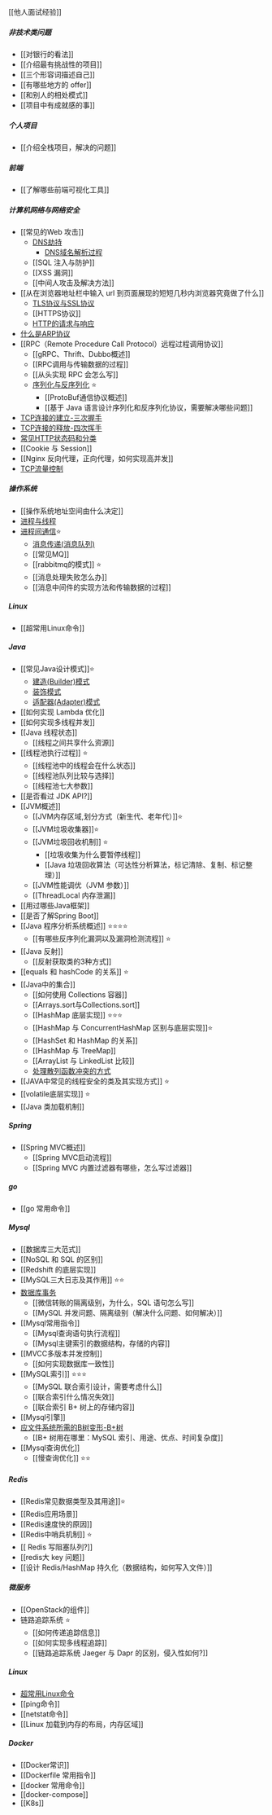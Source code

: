 [[他人面试经验]]
##### 非技术类问题
- [[对银行的看法]]
- [[介绍最有挑战性的项目]]
- [[三个形容词描述自己]]
- [[有哪些地方的 offer]]
- [[和别人的相处模式]]
- [[项目中有成就感的事]]
##### 个人项目
- [[介绍全栈项目，解决的问题]]
##### 前端
- [[了解哪些前端可视化工具]]
##### 计算机网络与网络安全
- [[常见的Web 攻击]]
	- [DNS劫持](DNS劫持.md)
		- [DNS域名解析过程](../../考研/408/计算机网络/DNS域名解析过程.md)
	- [[SQL 注入与防护]]
	- [[XSS 漏洞]]
	- [[中间人攻击及解决方法]]
- [[从在浏览器地址栏中输入 url 到页面展现的短短几秒内浏览器究竟做了什么]]
	- [TLS协议与SSL协议](TLS协议与SSL协议.md)
	- [[HTTPS协议]]
	- [HTTP的请求与响应](../../考研/408/计算机网络/HTTP的请求与响应.md)
- [什么是ARP协议](../../考研/408/计算机网络/什么是ARP协议.md)
- [[RPC（Remote Procedure Call Protocol）远程过程调用协议]]
	- [[gRPC、Thrift、Dubbo概述]]
	- [[RPC调用与传输数据的过程]]
	- [[从头实现 RPC 会怎么写]]
	- [序列化与反序列化](序列化与反序列化.md) ⭐
		- [[ProtoBuf通信协议概述]]
		- [[基于 Java 语言设计序列化和反序列化协议，需要解决哪些问题]]
- [TCP连接的建立-三次握手](../../考研/408/计算机网络/TCP连接的建立-三次握手.md)
- [TCP连接的释放-四次挥手](../../考研/408/计算机网络/TCP连接的释放-四次挥手.md)
- [常见HTTP状态码和分类](../../考研/408/计算机网络/常见HTTP状态码和分类.md)
- [[Cookie 与 Session]]
- [[Nginx 反向代理，正向代理，如何实现高并发]]
- [TCP流量控制](../../考研/408/计算机网络/TCP流量控制.md)
##### 操作系统
- [[操作系统地址空间由什么决定]]
- [进程与线程](../../考研/408/操作系统/进程与线程.md)
- [进程间通信](../../考研/408/操作系统/进程间通信.md)⭐
	- [消息传递(消息队列)](../../考研/408/操作系统/消息传递(消息队列).md)
	- [[常见MQ]]
	- [[rabbitmq的模式]] ⭐
	- [[消息处理失败怎么办]]
	- [[消息中间件的实现方法和传输数据的过程]]
##### Linux
- [[超常用Linux命令]]
##### Java
- [[常见Java设计模式]]⭐
	- [建造(Builder)模式](建造(Builder)模式.md)
	- [装饰模式](装饰模式.md)
	- [适配器(Adapter)模式](适配器(Adapter)模式.md)
- [[如何实现 Lambda 优化]]
- [[如何实现多线程并发]]
- [[Java 线程状态]]
	- [[线程之间共享什么资源]]
- [[线程池执行过程]] ⭐
	- [[线程池中的线程会在什么状态]]
	- [[线程池队列比较与选择]]
	- [[线程池七大参数]]
- [[是否看过 JDK API?]]
- [[JVM概述]]
	- [[JVM内存区域,划分方式（新生代、老年代）]]⭐
	- [[JVM垃圾收集器]]⭐
	- [[JVM垃圾回收机制]] ⭐
		- [[垃圾收集为什么要暂停线程]]
		- [[Java 垃圾回收算法（可达性分析算法，标记清除、复制、标记整理）]]
	- [[JVM性能调优（JVM 参数）]]
	- [[ThreadLocal 内存泄漏]]
- [[用过哪些Java框架]]
- [[是否了解Spring Boot]]
- [[Java 程序分析系统概述]] ⭐⭐⭐⭐
	- [[有哪些反序列化漏洞以及漏洞检测流程]] ⭐
- [[Java 反射]]
	- [[反射获取类的3种方式]]
- [[equals 和 hashCode 的关系]] ⭐
- [[Java中的集合]]
	- [[如何使用 Collections 容器]]
	- [[Arrays.sort与Collections.sort]]
	- [[HashMap 底层实现]] ⭐⭐⭐
	- [[HashMap 与 ConcurrentHashMap 区别与底层实现]]⭐
	- [[HashSet 和 HashMap 的关系]]
	- [[HashMap 与 TreeMap]]
	- [[ArrayList 与 LinkedList 比较]]
	- [处理散列函数冲突的方式](../../考研/408/数据结构/处理散列函数冲突的方式.md)
- [[JAVA中常见的线程安全的类及其实现方式]] ⭐
- [[volatile底层实现]] ⭐
- [[Java 类加载机制]]
##### Spring
- [[Spring MVC概述]]
	- [[Spring MVC启动流程]]
	- [[Spring MVC 内置过滤器有哪些，怎么写过滤器]]

##### go
- [[go 常用命令]]
##### Mysql
- [[数据库三大范式]]
- [[NoSQL 和 SQL 的区别]]
- [[Redshift 的底层实现]]
- [[MySQL三大日志及其作用]] ⭐⭐
- [数据库事务](数据库事务.md)
	- [[微信转账的隔离级别，为什么，SQL 语句怎么写]]
	- [[MySQL 并发问题、隔离级别（解决什么问题、如何解决）]]
- [[Mysql常用指令]]
	- [[Mysql查询语句执行流程]]
	- [[Mysql主键索引的数据结构，存储的内容]]
- [[MVCC多版本并发控制]]
	- [[如何实现数据库一致性]]
- [[MySQL索引]] ⭐⭐⭐
	- [[MySQL 联合索引设计，需要考虑什么]]
	- [[联合索引什么情况失效]]
	- [[联合索引 B+ 树上的存储内容]]
- [[Mysql引擎]]
- [应文件系统所需的B树变形-B+树](../../考研/408/数据结构/应文件系统所需的B树变形-B+树.md)
	- [[B+ 树用在哪里：MySQL 索引、用途、优点、时间复杂度]]
- [[Mysql查询优化]]
	- [[慢查询优化]] ⭐⭐
##### Redis
- [[Redis常见数据类型及其用途]]⭐
- [[Redis应用场景]]
- [[Redis速度快的原因]]
- [[Redis中哨兵机制]] ⭐
- [[ Redis 写阻塞队列?]]
- [[redis大 key 问题]]
- [[设计 Redis/HashMap 持久化（数据结构，如何写入文件）]]
##### 微服务
- [[OpenStack的组件]]
- 链路追踪系统 ⭐
	- [[如何传递追踪信息]]
	- [[如何实现多线程追踪]]
	- [[链路追踪系统 Jaeger 与 Dapr 的区别，侵入性如何?]]
##### Linux
- [超常用Linux命令](超常用Linux命令.md)
- [[ping命令]]
- [[netstat命令]]
- [[Linux 加载到内存的布局，内存区域]]
##### Docker
- [[Docker常识]]
- [[Dockerfile 常用指令]]
- [[docker 常用命令]]
- [[docker-compose]]
- [[K8s]]